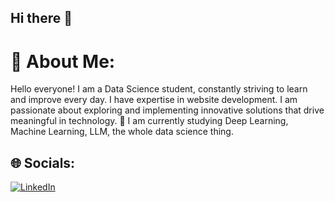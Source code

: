 ## Hi there 👋

# 💫 About Me:
Hello everyone! I am a Data Science student, constantly striving to learn and improve every day. I have expertise in website development. I am passionate about exploring and implementing innovative solutions that drive meaningful in technology.
🌱 I am currently studying Deep Learning, Machine Learning, LLM, the whole data science thing.

## 🌐 Socials:
[![LinkedIn](https://img.shields.io/badge/LinkedIn-%230077B5.svg?logo=linkedin&logoColor=white)](https://www.linkedin.com/in/harfely-leipary-65b78a1b5/)
